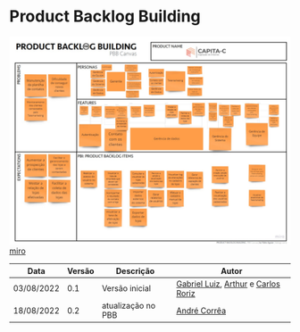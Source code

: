 # Product Backlog Building

![PBB](./imagens/PBB.jpg)
[miro](https://miro.com/app/board/uXjVOhFomxU=/?share_link_id=882216358161)

| Data       | Versão | Descrição          | Autor                                                                                                                                            |
| ---------- | ------ | ------------------ | ------------------------------------------------------------------------------------------------------------------------------------------------ |
| 03/08/2022 | 0.1    | Versão inicial     | [Gabriel Luiz](https://github.com/ggomesbr), [Arthur](https://github.com/ArthurFerreiraRodrigues) e [Carlos Roriz](https://github.com/caduroriz) |
| 18/08/2022 | 0.2    | atualização no PBB | [André Corrêa](https://github.com/dartmol203)                                                                                                    |

